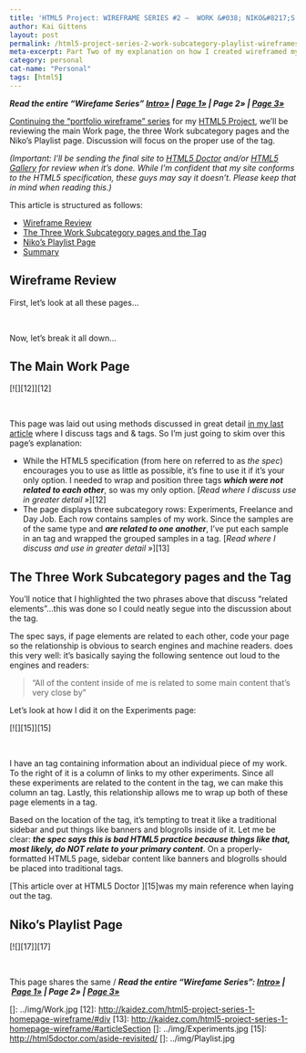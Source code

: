 ```yaml
---
title: 'HTML5 Project: WIREFRAME SERIES #2 –  WORK &#038; NIKO&#8217;S PLAYLIST PAGES'
author: Kai Gittens
layout: post
permalink: /html5-project-series-2-work-subcategory-playlist-wireframes/
meta-excerpt: Part Two of my explanation on how I created wireframed my HTML5 site before I developed and designed it
category: personal
cat-name: "Personal"
tags: [html5]
---
```


***Read the entire “Wirefame Series” [Intro»][1] | [Page 1»][2] | Page 2» | [Page 3»][3]***

 [1]: /html5-project-update-completed-wireframes/
 [2]: /html5-project-series-1-homepage-wireframe/
 [3]: /html5-project-series-3-about-contact-wireframes/

[Continuing the “portfolio wireframe” series][1] for my [HTML5 Project][4], we’ll be reviewing the main Work page, the three Work subcategory pages and the Niko’s Playlist page. Discussion will focus on the proper use of the  tag.

 [4]: http://kaidez.com/html5-project/

*(Important: I’ll be sending the final site to [HTML5 Doctor][5] and/or [HTML5 Gallery][6] for review when it’s done. While I’m confident that my site conforms to the HTML5 specification, these guys may say it doesn’t. Please keep that in mind when reading this.)*

 [5]: http://html5doctor.com/
 [6]: http://html5gallery.com/

This article is structured as follows:

*   [Wireframe Review][7]
*   [The Three Work Subcategory pages and the  Tag][8]
*   [Niko’s Playlist Page][9]
*   [Summary][10]

 [7]: #wfReview
 [8]: #subcatAside
 [9]: #playlist
 [10]: #summary

  
## Wireframe Review

  
First, let’s look at all these pages…

 

Now, let’s break it all down…

## The Main Work Page

[![][12]][12] 

 

This page was laid out using methods discussed in great detail [in my last article][2] where I discuss  tags and  &  tags. So I’m just going to skim over this page’s explanation:

*   While the HTML5 specification (from here on referred to as *the spec*) encourages you to use  as little as possible, it’s fine to use it if it’s your only option. I needed to wrap and position three  tags ***which were not related to each other***, so  was my only option. [*Read where I discuss  use in greater detail »*][12]
*   The page displays three subcategory rows: Experiments, Freelance and Day Job. Each row contains samples of my work. Since the samples are of the same type and ***are related to one another***, I’ve put each sample in an  tag and wrapped the grouped samples in a  tag. [*Read where I discuss  and  use in greater detail »*][13] 

## The Three Work Subcategory pages and the  Tag

You’ll notice that I highlighted the two phrases above that discuss “related elements”…this was done so I could neatly segue into the discussion about the  tag.

The spec says, if page elements are related to each other, code your page so the relationship is obvious to search engines and machine readers.  does this very well: it’s basically saying the following sentence out loud to the engines and readers: 

> “All of the content inside of me is related to some main content that’s very close by”

Let’s look at how I did it on the Experiments page:

[![][15]][15] 

 

I have an  tag containing information about an individual piece of my work. To the right of it is a column of links to my other experiments. Since all these experiments are related to the content in the  tag, we can make this column an  tag. Lastly, this relationship allows me to wrap up both of these page elements in a  tag.

Based on the location of the  tag, it’s tempting to treat it like a traditional sidebar and put things like banners and blogrolls inside of it. Let me be clear: ***the spec says this is bad HTML5 practice because things like that, most likely, do NOT relate to your primary content***. On a properly-formatted HTML5 page, sidebar content like banners and blogrolls should be placed into traditional  tags.

[This article over at HTML5 Doctor ][15]was my main reference when laying out the  tag.

## Niko’s Playlist Page

[![][17]][17] 

 

This page shares the same  /  ***Read the entire “Wirefame Series”: [Intro»][1] | [Page 1»][2] | Page 2» | [Page 3»][3]***

 []: ../img/Work.jpg
 [12]: http://kaidez.com/html5-project-series-1-homepage-wireframe/#div
 [13]: http://kaidez.com/html5-project-series-1-homepage-wireframe/#articleSection
 []: ../img/Experiments.jpg
 [15]: http://html5doctor.com/aside-revisited/
 []: ../img/Playlist.jpg